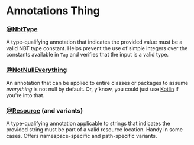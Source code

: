 # Annotations Thing

### [@NbtType](src/main/java/dev/denimred/littlethings/annotations/NbtType.java)

A type-qualifying annotation that indicates the provided value must be a valid NBT type constant. Helps prevent the use
of simple integers over the constants available in `Tag` and verifies that the input is a valid type.

### [@NotNullEverything](src/main/java/dev/denimred/littlethings/annotations/NotNullEverything.java)

An annotation that can be applied to entire classes or packages to assume *everything* is not null by default. Or,
y'know, you could just use [Kotlin](https://kotlinlang.org/) if you're into that.

### [@Resource](src/main/java/dev/denimred/littlethings/annotations/Resource.java) (and variants)

A type-qualifying annotation applicable to strings that indicates the provided string must be part of a valid resource
location. Handy in some cases. Offers namespace-specific and path-specific variants.